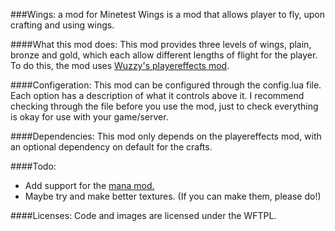 ###Wings: a mod for Minetest
Wings is a mod that allows player to fly, upon crafting and using wings.

####What this mod does:
This mod provides three levels of wings, plain, bronze and gold, which each allow different lengths of flight for the player. To do this, the mod uses [Wuzzy's playereffects mod](https://forum.minetest.net/viewtopic.php?f=11&t=9689).

####Configeration:
This mod can be configured through the config.lua file. Each option has a description of what it controls above it. I recommend checking through the file before you use the mod, just to check everything is okay for use with your game/server.

####Dependencies:
This mod only depends on the playereffects mod, with an optional dependency on default for the crafts.

####Todo:
- Add support for the [mana mod.](https://forum.minetest.net/viewtopic.php?f=9&t=11154)
- Maybe try and make better textures. (If you can make them, please do!)

####Licenses:
Code and images are licensed under the WFTPL.
